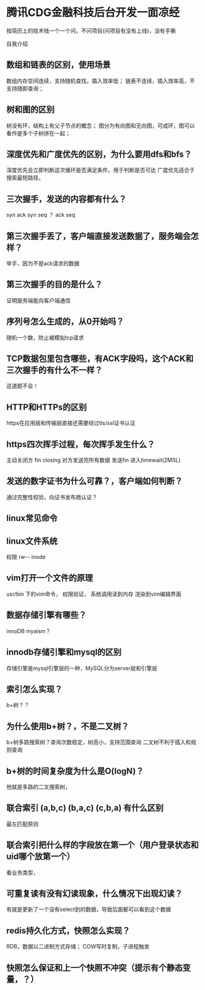 # 腾讯CDG金融科技后台开发一面凉经
按简历上的技术栈一个一个问，不问项目(问项目有没有上线)，没有手撕

自我介绍
## 数组和链表的区别，使用场景
数组内存空间连续，支持随机查找，插入效率低；
链表不连续，插入效率高，不支持随即查询；

## 树和图的区别
树没有环，结构上有父子节点的概念；
图分为有向图和无向图，可成环，图可以看作是多个子树拼在一起；

## 深度优先和广度优先的区别，为什么要用dfs和bfs？
深度优先会立即判断这次循环是否满足条件，用于判断是否可达
广度优先适合于搜索最短路径，

## 三次握手，发送的内容都有什么？
syn 
ack syn seq ？
ack seq

## 第三次握手丢了，客户端直接发送数据了，服务端会怎样？
举手，因为不是ack请求的数据

## 第三次握手的目的是什么？
证明服务端能向客户端通信

## 序列号怎么生成的，从0开始吗？
随机一个数，防止被模拟tcp请求

## TCP数据包里包含哪些，有ACK字段吗，这个ACK和三次握手的有什么不一样？
这道题不会！

## HTTP和HTTPs的区别
https在应用层和传输层直接还需要经过tls/ssl证书认证

## https四次挥手过程，每次挥手发生什么？
主动关闭方 fin
closing
对方发送完所有数据 发送fin
进入timewait(2MSL)

## 发送的数字证书为什么可靠？，客户端如何判断？
通过完整性校验，向证书发布商认证？

## linux常见命令

## linux文件系统
权限 rw--
inode

## vim打开一个文件的原理
usr/bin 下的vim命令，
权限验证，
系统调用读到内存
渲染到vim编辑界面

## 数据存储引擎有哪些？
innoDB myaism？

## innodb存储引擎和mysql的区别
存储引擎是mysql引擎层的一种，MySQL分为server层和引擎层

## 索引怎么实现？
b+树？？

## 为什么使用b+树？，不是二叉树？
b+树多路搜索树？查询次数稳定，树高小，支持范围查询
二叉树不利于插入和规则查询

## b+树的时间复杂度为什么是O(logN)？
他就是多路的二叉搜索树，

##  联合索引 (a,b,c) (b,a,c) (c,b,a) 有什么区别
最左匹配原则

## 联合索引把什么样的字段放在第一个（用户登录状态和uid哪个放第一个）
看业务类型，

## 可重复读有没有幻读现象，什么情况下出现幻读？
有就是更新了一个没有select到的数据，导致后面都可以看到这个数据

## redis持久化方式，快照怎么实现？
RDB，数据以二进制方式存储；
COW写时复制，子进程触发

## 快照怎么保证和上一个快照不冲突（提示有个静态变量，？）


